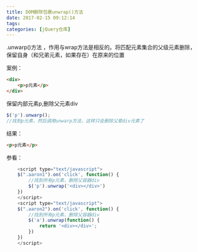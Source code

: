 ```yaml
---
title: DOM删除包裹unwrap()方法
date: 2017-02-15 09:12:14
tags:
categories: [jQuery仓库]
---
```

.unwarp()方法 ，作用与wrap方法是相反的。将匹配元素集合的父级元素删除，保留自身（和兄弟元素，如果存在）在原来的位置
<!--more-->
案例：
```html
<div>
    <p>p元素</p>
</div>
```
保留内部元素p,删除父元素div
```js
$('p').unwarp();
//找到p元素，然后调用unwarp方法，这样只会删除父辈div元素了
```
结果：
```html
<p>p元素</p>
```
参看：
```js
    <script type="text/javascript">
    $(".aaron1").on('click', function() {
        //找到所有p元素，删除父容器div
        $('p').unwrap('<div></div>')
    })
    </script>
    <script type="text/javascript">
    $(".aaron2").on('click', function() {
        //找到所有p元素，删除父容器div
        $('a').unwrap(function() {
            return '<div></div>';
        })
    })
    </script>
```